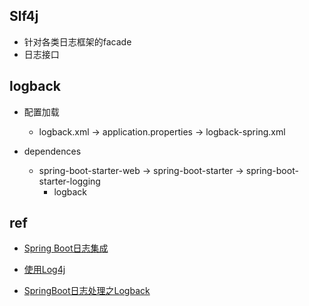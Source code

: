 

## Slf4j

+ 针对各类日志框架的facade
+ 日志接口

## logback

+ 配置加载
    + logback.xml -> application.properties -> logback-spring.xml

+ dependences
    + spring-boot-starter-web -> spring-boot-starter -> spring-boot-starter-logging
        + logback

## ref
+ [Spring Boot日志集成](https://mp.weixin.qq.com/s/OAyzUNIgBPkPVCy23gh-WA)

+ [使用Log4j](https://www.liaoxuefeng.com/wiki/1252599548343744/1264739436350112)

+ [SpringBoot日志处理之Logback](https://juejin.cn/post/6844903822687485965)